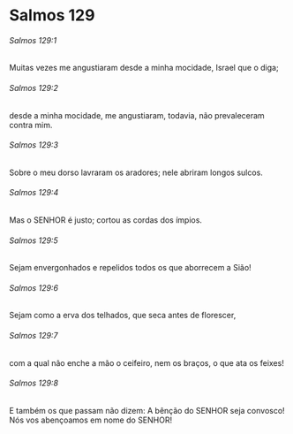 # Salmos 129

###### Salmos 129:1

Muitas vezes me angustiaram desde a minha mocidade, Israel que o diga;

###### Salmos 129:2

desde a minha mocidade, me angustiaram, todavia, não prevaleceram contra mim.

###### Salmos 129:3

Sobre o meu dorso lavraram os aradores; nele abriram longos sulcos.

###### Salmos 129:4

Mas o SENHOR é justo; cortou as cordas dos ímpios.

###### Salmos 129:5

Sejam envergonhados e repelidos todos os que aborrecem a Sião!

###### Salmos 129:6

Sejam como a erva dos telhados, que seca antes de florescer,

###### Salmos 129:7

com a qual não enche a mão o ceifeiro, nem os braços, o que ata os feixes!

###### Salmos 129:8

E também os que passam não dizem: A bênção do SENHOR seja convosco! Nós vos abençoamos em nome do SENHOR!

